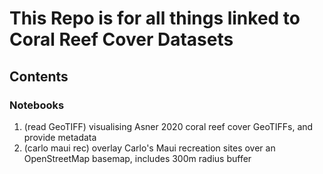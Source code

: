 # This Repo is for all things linked to Coral Reef Cover Datasets

## Contents
### Notebooks

1. (read GeoTIFF) visualising Asner 2020 coral reef cover GeoTIFFs, and provide metadata
2. (carlo maui rec) overlay Carlo's Maui recreation sites over an OpenStreetMap basemap, includes 300m radius buffer


